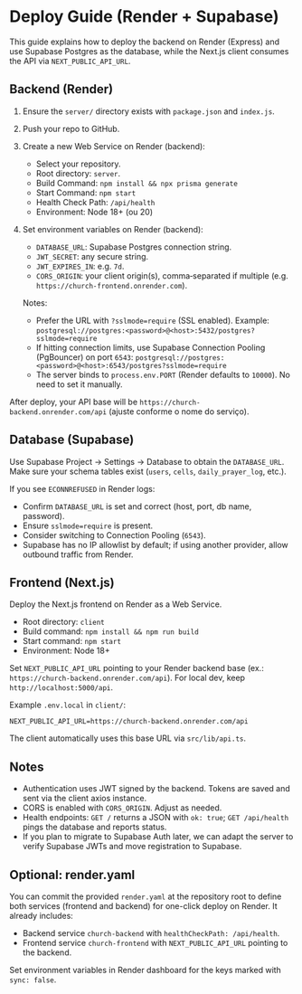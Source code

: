 # Deploy Guide (Render + Supabase)

This guide explains how to deploy the backend on Render (Express) and use Supabase Postgres as the database, while the Next.js client consumes the API via `NEXT_PUBLIC_API_URL`.

## Backend (Render)

1. Ensure the `server/` directory exists with `package.json` and `index.js`.
2. Push your repo to GitHub.
3. Create a new Web Service on Render (backend):
   - Select your repository.
   - Root directory: `server`.
   - Build Command: `npm install && npx prisma generate`
   - Start Command: `npm start`
   - Health Check Path: `/api/health`
   - Environment: Node 18+ (ou 20)
4. Set environment variables on Render (backend):
   - `DATABASE_URL`: Supabase Postgres connection string.
   - `JWT_SECRET`: any secure string.
   - `JWT_EXPIRES_IN`: e.g. `7d`.
   - `CORS_ORIGIN`: your client origin(s), comma‑separated if multiple (e.g. `https://church-frontend.onrender.com`).

   Notes:
   - Prefer the URL with `?sslmode=require` (SSL enabled). Example:
     `postgresql://postgres:<password>@<host>:5432/postgres?sslmode=require`
   - If hitting connection limits, use Supabase Connection Pooling (PgBouncer) on port `6543`:
     `postgresql://postgres:<password>@<host>:6543/postgres?sslmode=require`
   - The server binds to `process.env.PORT` (Render defaults to `10000`). No need to set it manually.

After deploy, your API base will be `https://church-backend.onrender.com/api` (ajuste conforme o nome do serviço).

## Database (Supabase)

Use Supabase Project → Settings → Database to obtain the `DATABASE_URL`. Make sure your schema tables exist (`users`, `cells`, `daily_prayer_log`, etc.).

If you see `ECONNREFUSED` in Render logs:
- Confirm `DATABASE_URL` is set and correct (host, port, db name, password).
- Ensure `sslmode=require` is present.
- Consider switching to Connection Pooling (`6543`).
- Supabase has no IP allowlist by default; if using another provider, allow outbound traffic from Render.

## Frontend (Next.js)

Deploy the Next.js frontend on Render as a Web Service.

- Root directory: `client`
- Build command: `npm install && npm run build`
- Start command: `npm start`
- Environment: Node 18+

Set `NEXT_PUBLIC_API_URL` pointing to your Render backend base (ex.: `https://church-backend.onrender.com/api`). For local dev, keep `http://localhost:5000/api`.

Example `.env.local` in `client/`:

```
NEXT_PUBLIC_API_URL=https://church-backend.onrender.com/api
```

The client automatically uses this base URL via `src/lib/api.ts`.

## Notes

- Authentication uses JWT signed by the backend. Tokens are saved and sent via the client axios instance.
- CORS is enabled with `CORS_ORIGIN`. Adjust as needed.
- Health endpoints: `GET /` returns a JSON with `ok: true`; `GET /api/health` pings the database and reports status.
- If you plan to migrate to Supabase Auth later, we can adapt the server to verify Supabase JWTs and move registration to Supabase.

## Optional: render.yaml

You can commit the provided `render.yaml` at the repository root to define both services (frontend and backend) for one-click deploy on Render. It already includes:

- Backend service `church-backend` with `healthCheckPath: /api/health`.
- Frontend service `church-frontend` with `NEXT_PUBLIC_API_URL` pointing to the backend.

Set environment variables in Render dashboard for the keys marked with `sync: false`.